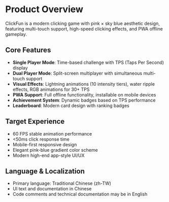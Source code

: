 # Product Overview

ClickFun is a modern clicking game with pink × sky blue aesthetic design, featuring multi-touch support, high-speed clicking effects, and PWA offline gameplay.

## Core Features

- **Single Player Mode**: Time-based challenge with TPS (Taps Per Second) display
- **Dual Player Mode**: Split-screen multiplayer with simultaneous multi-touch support
- **Visual Effects**: Lightning animations (10 intensity tiers), water ripple effects, RGB animations for 30+ TPS
- **PWA Support**: Full offline functionality, installable on mobile devices
- **Achievement System**: Dynamic badges based on TPS performance
- **Leaderboard**: Modern card design with ranking badges

## Target Experience

- 60 FPS stable animation performance
- <50ms click response time
- Mobile-first responsive design
- Elegant pink-blue gradient color scheme
- Modern high-end app-style UI/UX

## Language & Localization

- Primary language: Traditional Chinese (zh-TW)
- UI text and documentation in Chinese
- Code comments and technical documentation may be in English
